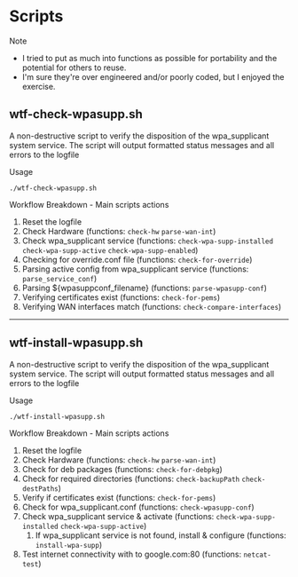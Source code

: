 # Scripts

> [!NOTE]
> - I tried to put as much into functions as possible for portability and the potential for others to reuse.
> - I'm sure they're over engineered and/or poorly coded, but I enjoyed the exercise.

## wtf-check-wpasupp.sh

A non-destructive script to verify the disposition of the wpa_supplicant system service.
The script will output formatted status messages and all errors to the logfile

Usage
```
./wtf-check-wpasupp.sh
```
Workflow Breakdown - Main scripts actions
1. Reset the logfile
2. Check Hardware (functions: `check-hw` `parse-wan-int`)
3. Check wpa_supplicant service (functions: `check-wpa-supp-installed` `check-wpa-supp-active` `check-wpa-supp-enabled`)
4. Checking for override.conf file (functions: `check-for-override`)
5. Parsing active config from wpa_supplicant service (functions: `parse_service_conf`)
6. Parsing ${wpasuppconf_filename} (functions: `parse-wpasupp-conf`)
7. Verifying certificates exist (functions: `check-for-pems`)
8. Verifying WAN interfaces match (functions: `check-compare-interfaces`)
------


## wtf-install-wpasupp.sh

A non-destructive script to verify the disposition of the wpa_supplicant system service.
The script will output formatted status messages and all errors to the logfile

Usage
```
./wtf-install-wpasupp.sh
```
Workflow Breakdown - Main scripts actions
1. Reset the logfile
2. Check Hardware (functions: `check-hw` `parse-wan-int`)
3. Check for deb packages (functions: `check-for-debpkg`)
4. Check for required directories (functions: `check-backupPath` `check-destPaths`)
5. Verify if certificates exist (functions: `check-for-pems`)
6. Check for wpa_supplicant.conf (functions: `check-wpasupp-conf`)
7. Check wpa_supplicant service & activate (functions: `check-wpa-supp-installed` `check-wpa-supp-active`)
   1. If wpa_supplicant service is not found, install & configure (functions: `install-wpa-supp`)
8. Test internet connectivity with to google.com:80 (functions: `netcat-test`)
